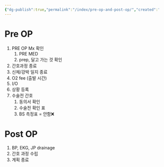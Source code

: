 ```yaml
---
{"dg-publish":true,"permalink":"/index/pre-op-and-post-op/","created":"2025-09-09T20:13:22.000+09:00","updated":"2025-10-21T17:11:35.731+09:00"}
---
```


# Pre OP 
1. PRE OP Mx 확인
	1. PRE MED
	2. prep, 달고 가는 것 확인
2. 간호과정 종료
3. 신체/강박 일지 종료
4. O2 fee (출발 시간)
5. I/O 
6. 상황 등록
7. 수술전 간호 
	1. 동의서 확인 
	2. 수술전 확인 표 
	3. BS 측정표 = 안함❌

# Post OP 
1. BP, EKG, JP drainage 
2. 간호 과정 수립 
3. 계획 종료 